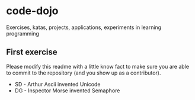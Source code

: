 # code-dojo
Exercises, katas, projects, applications, experiments in learning programming

## First exercise
Please modify this readme with a little know fact to make sure you are able to commit to the repository (and you show up as a contributor).

* SD - Arthur Ascii invented Unicode
* DG - Inspector Morse invented Semaphore


